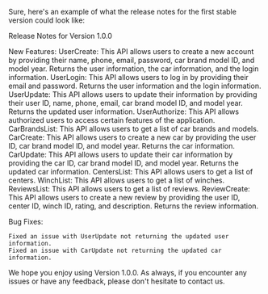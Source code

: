 Sure, here's an example of what the release notes for the first stable version could look like:

Release Notes for Version 1.0.0

New Features:
    UserCreate: This API allows users to create a new account by providing their name, phone, email, password, car brand model ID, and model year. Returns the user information, the car information, and the login information.
    UserLogin: This API allows users to log in by providing their email and password. Returns the user information and the login information.
    UserUpdate: This API allows users to update their information by providing their user ID, name, phone, email, car brand model ID, and model year. Returns the updated user information.
    UserAuthorize: This API allows authorized users to access certain features of the application.
    CarBrandsList: This API allows users to get a list of car brands and models.
    CarCreate: This API allows users to create a new car by providing the user ID, car brand model ID, and model year. Returns the car information.
    CarUpdate: This API allows users to update their car information by providing the car ID, car brand model ID, and model year. Returns the updated car information.
    CentersList: This API allows users to get a list of centers.
    WinchList: This API allows users to get a list of winches.
    ReviewsList: This API allows users to get a list of reviews.
    ReviewCreate: This API allows users to create a new review by providing the user ID, center ID, winch ID, rating, and description. Returns the review information.

Bug Fixes:

    Fixed an issue with UserUpdate not returning the updated user information.
    Fixed an issue with CarUpdate not returning the updated car information.

We hope you enjoy using Version 1.0.0. As always, if you encounter any issues or have any feedback, please don't hesitate to contact us.